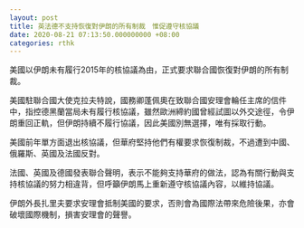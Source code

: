 ```yaml
---
layout: post
title: 英法德不支持恢復對伊朗的所有制裁　惟促遵守核協議
date: 2020-08-21 07:13:50.000000000 +08:00
categories: rthk
---
```


美國以伊朗未有履行2015年的核協議為由，正式要求聯合國恢復對伊朗的所有制裁。

美國駐聯合國大使克拉夫特說，國務卿蓬佩奧在致聯合國安理會輪任主席的信件中，指控德黑蘭當局未有履行核協議，雖然歐洲締約國曾經試圖以外交途徑，令伊朗重回正軌，但伊朗持續不履行協議，因此美國別無選擇，唯有採取行動。

美國前年單方面退出核協議，但華府堅持他們有權要求恢復制裁，不過遭到中國、俄羅斯、英國及法國反對。

法國、英國及德國發表聯合聲明，表示不能夠支持華府的做法，認為有關行動與支持核協議的努力相違背，但呼籲伊朗馬上重新遵守核協議內容，以維持協議。 

伊朗外長扎里夫要求安理會抵制美國的要求，否則會為國際法帶來危險後果，亦會破壞國際機制，損害安理會的聲譽。
